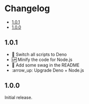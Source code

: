<!-- Formatted by https://github.com/quilicicf/markdown-formatter -->

# Changelog

<!-- TOC START -->

* [1.0.1](#101)
* [1.0.0](#100)

<!-- TOC END -->

## 1.0.1

* :wrench: Switch all scripts to Deno
* :up: Minify the code for Node.js
* :art: Add some swag in the README
* :arrow\_up: Upgrade Deno + Node.js

## 1.0.0

Initial release.
